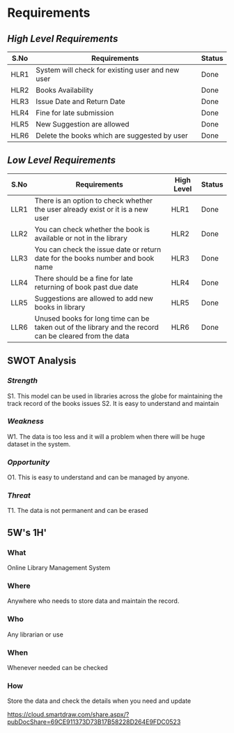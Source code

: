 # Requirements

## *High Level Requirements*

|S.No| Requirements| Status|
|----|-------------|-------|
|HLR1|System will check for existing user and new user|Done|
|HLR2|Books Availability|Done|
|HLR3|Issue Date and Return Date|Done|
|HLR4|Fine for late submission|Done|
|HLR5|New Suggestion are allowed|Done|
|HLR6|Delete the books which are suggested by user|Done|

## *Low Level Requirements*

|S.No| Requirements|High Level | Status|
|----|-------------|-----------|-------|
|LLR1|There is an option to check whether the user already exist or it is a new user|HLR1|Done|
|LLR2|You can check whether the book is available or not in the library|HLR2|Done|
|LLR3|You can check the issue date or return date for the books number and book name|HLR3|Done|
|LLR4|There should be a fine for late returning of book past due date|HLR4|Done|
|LLR5|Suggestions are allowed to add new books in library|HLR5|Done|
|LLR6|Unused books for long time can be taken out of the library and the record can be cleared from the data|HLR6|Done|

## SWOT Analysis
### *Strength*
S1. This model can be used in libraries across the globe for maintaining the track record of the books issues
S2. It is easy to understand and maintain

### *Weakness*
W1. The data is too less and it will a problem when there will be huge dataset in the system.

### *Opportunity*
O1. This is easy to understand and can be managed by anyone.

### *Threat*
T1. The data is not permanent and can be erased






## 5W's 1H'

### What
Online Library Management System

### Where
Anywhere who needs to store data and maintain the record.

### Who
Any librarian or use

### When
Whenever needed can be checked 

### How
Store the data and check the details when you need and update

https://cloud.smartdraw.com/share.aspx/?pubDocShare=69CE911373D73B17B58228D264E9FDC0523
